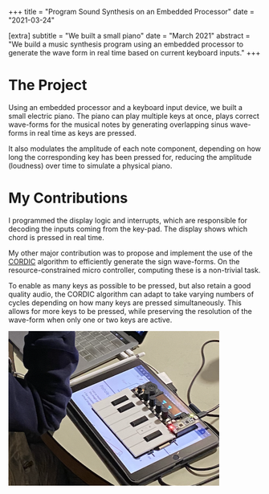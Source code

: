 +++
title = "Program Sound Synthesis on an Embedded Processor"
date = "2021-03-24"

[extra]
subtitle = "We built a small piano"
date = "March 2021"
abstract = "We build a music synthesis program using an embedded processor to generate the wave form in real time based on current keyboard inputs."
+++

# The Project
Using an embedded processor and a keyboard input device, we built a small electric piano. The piano can play multiple keys at once, plays correct wave-forms for the musical notes by generating overlapping sinus wave-forms in real time as keys are pressed.

It also modulates the amplitude of each note component, depending on how long the corresponding key has been pressed for, reducing the amplitude (loudness) over time to simulate a physical piano.

# My Contributions

I programmed the display logic and interrupts, which are responsible for decoding the inputs coming from the key-pad. The display shows which chord is pressed in real time.

My other major contribution was to propose and implement the use of the [CORDIC](https://en.wikipedia.org/wiki/CORDIC) algorithm to efficiently generate the sign wave-forms. On the resource-constrained micro controller, computing these is a non-trivial task.

To enable as many keys as possible to be pressed, but also retain a good quality audio, the CORDIC algorithm can adapt to take varying numbers of cycles depending on how many keys are pressed simultaneously. This allows for more keys to be pressed, while preserving the resolution of the wave-form when only one or two keys are active.

![](/image/portfolio/piano.png)


